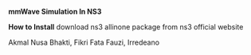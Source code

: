 **mmWave Simulation In NS3**

**How to Install**
download ns3 allinone package from ns3 official website

Akmal Nusa Bhakti, Fikri Fata Fauzi, Irredeano

